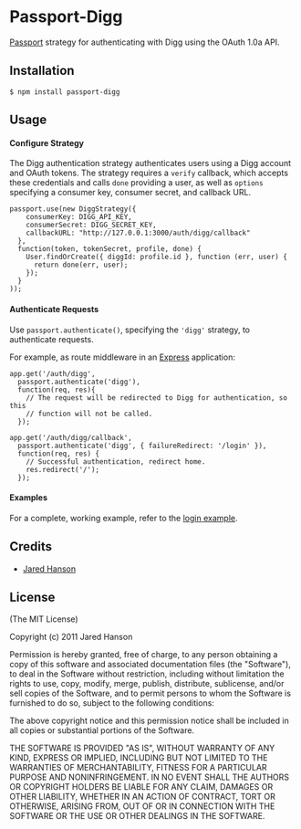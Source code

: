# Passport-Digg

[Passport](https://github.com/jaredhanson/passport) strategy for authenticating
with Digg using the OAuth 1.0a API.

## Installation

    $ npm install passport-digg

## Usage

#### Configure Strategy

The Digg authentication strategy authenticates users using a Digg account and
OAuth tokens.  The strategy requires a `verify` callback, which accepts these
credentials and calls `done` providing a user, as well as `options` specifying a
consumer key, consumer secret, and callback URL.

    passport.use(new DiggStrategy({
        consumerKey: DIGG_API_KEY,
        consumerSecret: DIGG_SECRET_KEY,
        callbackURL: "http://127.0.0.1:3000/auth/digg/callback"
      },
      function(token, tokenSecret, profile, done) {
        User.findOrCreate({ diggId: profile.id }, function (err, user) {
          return done(err, user);
        });
      }
    ));

#### Authenticate Requests

Use `passport.authenticate()`, specifying the `'digg'` strategy, to
authenticate requests.

For example, as route middleware in an [Express](http://expressjs.com/)
application:

    app.get('/auth/digg',
      passport.authenticate('digg'),
      function(req, res){
        // The request will be redirected to Digg for authentication, so this
        // function will not be called.
      });
    
    app.get('/auth/digg/callback', 
      passport.authenticate('digg', { failureRedirect: '/login' }),
      function(req, res) {
        // Successful authentication, redirect home.
        res.redirect('/');
      });

#### Examples

For a complete, working example, refer to the [login example](https://github.com/jaredhanson/passport-digg/tree/master/examples/login).

## Credits

  - [Jared Hanson](http://github.com/jaredhanson)

## License

(The MIT License)

Copyright (c) 2011 Jared Hanson

Permission is hereby granted, free of charge, to any person obtaining a copy of
this software and associated documentation files (the "Software"), to deal in
the Software without restriction, including without limitation the rights to
use, copy, modify, merge, publish, distribute, sublicense, and/or sell copies of
the Software, and to permit persons to whom the Software is furnished to do so,
subject to the following conditions:

The above copyright notice and this permission notice shall be included in all
copies or substantial portions of the Software.

THE SOFTWARE IS PROVIDED "AS IS", WITHOUT WARRANTY OF ANY KIND, EXPRESS OR
IMPLIED, INCLUDING BUT NOT LIMITED TO THE WARRANTIES OF MERCHANTABILITY, FITNESS
FOR A PARTICULAR PURPOSE AND NONINFRINGEMENT. IN NO EVENT SHALL THE AUTHORS OR
COPYRIGHT HOLDERS BE LIABLE FOR ANY CLAIM, DAMAGES OR OTHER LIABILITY, WHETHER
IN AN ACTION OF CONTRACT, TORT OR OTHERWISE, ARISING FROM, OUT OF OR IN
CONNECTION WITH THE SOFTWARE OR THE USE OR OTHER DEALINGS IN THE SOFTWARE.

